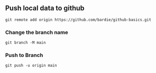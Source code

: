 ## Push local data to github

```
git remote add origin https://github.com/bardie/github-basics.git
```
### Change the branch name
```
git branch -M main
```
### Push to Branch
```
git push -u origin main
```
